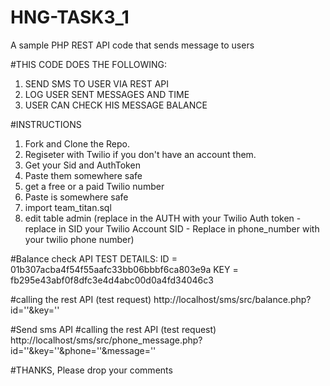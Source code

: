 # HNG-TASK3_1
A sample PHP REST API code that sends message to users






#THIS CODE DOES THE FOLLOWING:





1. SEND SMS TO USER VIA REST API
2. LOG USER SENT MESSAGES AND TIME
3. USER CAN CHECK HIS MESSAGE BALANCE


#INSTRUCTIONS
1. Fork and Clone the Repo.
2. Regiseter with Twilio if you don't have an account them.
3. Get your Sid and AuthToken
4. Paste them somewhere safe
5. get a free or a paid Twilio number
6. Paste is somewhere safe
7. import team_titan.sql
8. edit table admin (replace in the AUTH with your Twilio Auth token - replace in SID your Twilio Account SID - Replace in phone_number with your twilio phone number)




#Balance check API
TEST DETAILS:
ID = 01b307acba4f54f55aafc33bb06bbbf6ca803e9a
KEY = fb295e43abf0f8dfc3e4d4abc00d0a4fd34046c3

#calling the rest API (test request)
http://localhost/sms/src/balance.php?id=''&key=''

#Send sms API
#calling the rest API (test request)
http://localhost/sms/src/phone_message.php?id=''&key=''&phone=''&message=''


#THANKS, Please drop your comments 
